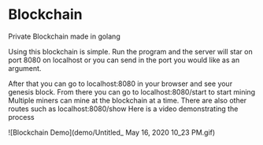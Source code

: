 # Blockchain
Private Blockchain made in golang

Using this blockchain is simple. Run the program and the server will star on port 8080 on localhost or you can send in the port you would like as an argument.

After that you can go to localhost:8080 in your browser and see your genesis block.
From there you can go to localhost:8080/start to start mining
Multiple miners can mine at the blockchain at a time.
There are also other routes such as localhost:8080/show
Here is a video demonstrating the process

![Blockchain Demo](demo/Untitled_ May 16, 2020 10_23 PM.gif)
